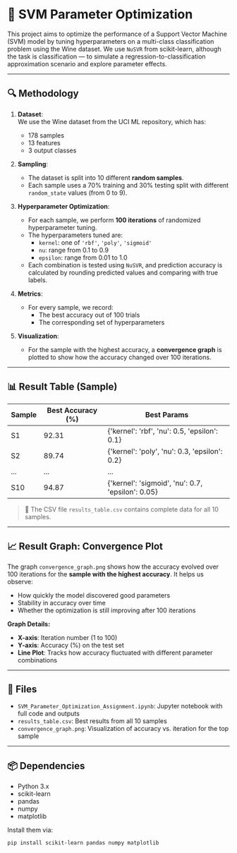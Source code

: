 # 📌 SVM Parameter Optimization

This project aims to optimize the performance of a Support Vector Machine (SVM) model by tuning hyperparameters on a multi-class classification problem using the Wine dataset. We use `NuSVR` from scikit-learn, although the task is classification — to simulate a regression-to-classification approximation scenario and explore parameter effects.

---

## 🔍 Methodology

1. **Dataset**:  
   We use the Wine dataset from the UCI ML repository, which has:
   - 178 samples
   - 13 features
   - 3 output classes

2. **Sampling**:
   - The dataset is split into 10 different **random samples**.
   - Each sample uses a 70% training and 30% testing split with different `random_state` values (from 0 to 9).

3. **Hyperparameter Optimization**:
   - For each sample, we perform **100 iterations** of randomized hyperparameter tuning.
   - The hyperparameters tuned are:
     - `kernel`: one of `'rbf'`, `'poly'`, `'sigmoid'`
     - `nu`: range from 0.1 to 0.9
     - `epsilon`: range from 0.01 to 1.0
   - Each combination is tested using `NuSVR`, and prediction accuracy is calculated by rounding predicted values and comparing with true labels.

4. **Metrics**:
   - For every sample, we record:
     - The best accuracy out of 100 trials
     - The corresponding set of hyperparameters

5. **Visualization**:
   - For the sample with the highest accuracy, a **convergence graph** is plotted to show how the accuracy changed over 100 iterations.

---

## 📊 Result Table (Sample)

| Sample | Best Accuracy (%) | Best Params                          |
|--------|-------------------|--------------------------------------|
| S1     | 92.31             | {'kernel': 'rbf', 'nu': 0.5, 'epsilon': 0.1} |
| S2     | 89.74             | {'kernel': 'poly', 'nu': 0.3, 'epsilon': 0.2} |
| ...    | ...               | ...                                  |
| S10    | 94.87             | {'kernel': 'sigmoid', 'nu': 0.7, 'epsilon': 0.05} |

> 🔸 The CSV file `results_table.csv` contains complete data for all 10 samples.

---

## 📈 Result Graph: Convergence Plot

The graph `convergence_graph.png` shows how the accuracy evolved over 100 iterations for the **sample with the highest accuracy**. It helps us observe:

- How quickly the model discovered good parameters
- Stability in accuracy over time
- Whether the optimization is still improving after 100 iterations

**Graph Details:**
- **X-axis**: Iteration number (1 to 100)
- **Y-axis**: Accuracy (%) on the test set
- **Line Plot**: Tracks how accuracy fluctuated with different parameter combinations

---

## 📂 Files

- `SVM_Parameter_Optimization_Assignment.ipynb`: Jupyter notebook with full code and outputs
- `results_table.csv`: Best results from all 10 samples
- `convergence_graph.png`: Visualization of accuracy vs. iteration for the top sample

---

## 📦 Dependencies

- Python 3.x
- scikit-learn
- pandas
- numpy
- matplotlib

Install them via:

```bash
pip install scikit-learn pandas numpy matplotlib
